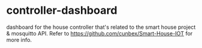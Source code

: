 # controller-dashboard
dashboard for the house controller that's related to the smart house project &amp; mosquitto API.
Refer to https://github.com/cunbex/Smart-House-IOT for more info.
